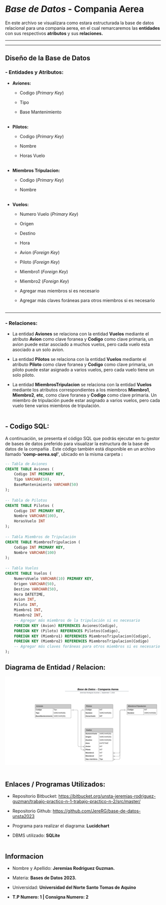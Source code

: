 # *Base de Datos* - Compania Aerea

En este archivo se visualizara como estara estructurada la base de datos relacional para una compania aerea, en el cual remarcaremos las **entidades** con sus respectivos **atributos** y sus **relaciones.**

---
___

## Diseño de la Base de Datos
### - Entidades y Atributos:
- **Aviones:**
    * Codigo (*Primary Key*)
    
    * Tipo

    * Base Mantenimiento 
<br></br>

- **Pilotos:**
    * Codigo (*Primary Key*)

    * Nombre

    * Horas Vuelo
<br></br>

- **Miembros Tripulacion:**
    * Codigo (*Primary Key*)

    * Nombre
<br></br>

- **Vuelos:**
    * Numero Vuelo (*Primary Key*)
   
    * Origen 

    * Destino 

    * Hora

    * Avion (*Foreign Key*)

    * Piloto (*Foreign Key*)

    * Miembro1 (*Foreign Key*)

    * Miembro2 (*Foreign Key*)

    * Agregar mas miembros si es necesario 

    * Agregar más claves foráneas para otros miembros si es necesario
<br></br>

---
### - Relaciones:

* La entidad **Aviones** se relaciona con la entidad **Vuelos** mediante el atributo **Avion** como clave foranea y **Codigo** como clave primaria, un avion puede estar asociado a muchos vuelos, pero cada vuelo esta asociado a un solo avion.

* La entidad **Pilotos** se relaciona con la entidad **Vuelos** mediante el atributo **Piloto** como clave foranea y **Codigo** como clave primaria, un piloto puede estar asignado a varios vuelos, pero cada vuelo tiene un solo piloto.

* La entidad **MiembrosTripulacion** se relaciona con la entidad **Vuelos** mediante los atributos correspondientes a los miembros **Miembro1**, **Miembro2**, **etc**, como clave foranea y **Codigo** como clave primaria. Un miembro de tripulación puede estar asignado a varios vuelos, pero cada vuelo tiene varios miembros de tripulación.
<br></br>

## -  Codigo SQL:

A continuación, se presenta el código SQL que podrás ejecutar en tu gestor de bases de datos preferido para visualizar la estructura de la base de datos de la compañia . Este código también está disponible en un archivo llamado **'comp-aerea.sql'**, ubicado en la misma carpeta **:**

```sql
-- Tabla de Aviones
CREATE TABLE Aviones (
    Codigo INT PRIMARY KEY,
    Tipo VARCHAR(50),
    BaseMantenimiento VARCHAR(50)
);

-- Tabla de Pilotos
CREATE TABLE Pilotos (
    Codigo INT PRIMARY KEY,
    Nombre VARCHAR(100),
    HorasVuelo INT
);

-- Tabla Miembros de Tripulación
CREATE TABLE MiembrosTripulacion (
    Codigo INT PRIMARY KEY,
    Nombre VARCHAR(100)
);

-- Tabla Vuelos
CREATE TABLE Vuelos (
    NumeroVuelo VARCHAR(10) PRIMARY KEY,
    Origen VARCHAR(50),
    Destino VARCHAR(50),
    Hora DATETIME,
    Avion INT,
    Piloto INT,
    Miembro1 INT,
    Miembro2 INT,
    -- Agregar más miembros de la tripulación si es necesario
    FOREIGN KEY (Avion) REFERENCES Aviones(Codigo),
    FOREIGN KEY (Piloto) REFERENCES Pilotos(Codigo),
    FOREIGN KEY (Miembro1) REFERENCES MiembrosTripulacion(Codigo),
    FOREIGN KEY (Miembro2) REFERENCES MiembrosTripulacion(Codigo)
    -- Agregar más claves foráneas para otros miembros si es necesario
);
```

## Diagrama de Entidad / Relacion:

![Diagrama entidad relacion](DB-Comp-Aerea.png)
<br></br>

## Enlaces / Programas Utilizados:

* Repositorio Bitbucket: https://bitbucket.org/unsta-jeremias-rodriguez-guzman/trabajo-practico-n-1-trabajo-practico-n-2/src/master/

* Repositorio Github: https://github.com/JereRG/base-de-datos-unsta2023

* Programa para realizar el diagrama: **Lucidchart**

* DBMS utilizado: **SQLite**
<br></br>

## Informacion
* Nombre y Apellido: **Jeremias Rodriguez Guzman.**

* Materia: **Bases de Datos 2023.**

* Universidad: **Universidad del Norte Santo Tomas de Aquino**

*  **T.P Numero: 1 | Consigna Numero: 2**
